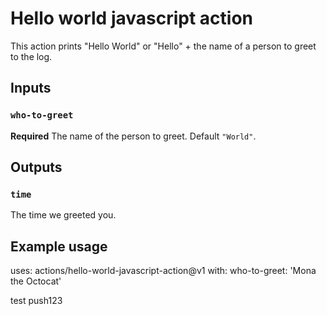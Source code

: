 # Hello world javascript action

This action prints "Hello World" or "Hello" + the name of a person to greet to the log.




## Inputs

### `who-to-greet`

**Required** The name of the person to greet. Default `"World"`.

## Outputs


### `time`

The time we greeted you.

## Example usage

uses: actions/hello-world-javascript-action@v1
with:
  who-to-greet: 'Mona the Octocat'
  
  
  test push123
